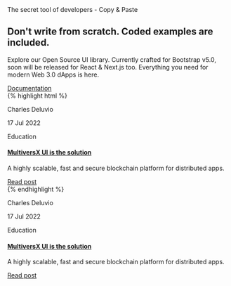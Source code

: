 <section class="py-3 mt-7 position-relative">
  <div class="container">
    <div class="row">
      <div class="col-lg-5 my-auto text-start">
        <span class="text-primary font-weight-bold">The secret tool of developers - Copy & Paste</span>
        <h2 class="text-white my-2 display-6 font-weight-black">Don't write from scratch. Coded examples are included.</h2>
        <p class="mb-2">
          Explore our Open Source UI library. Currently crafted for Bootstrap v5.0, soon will be released for React & Next.js too. Everything you need for modern Web 3.0 dApps is here.
        </p>
        <a href="https://elrond-elements.com/docs/alerts/" class="font-weight-bold text-sm text-primary mb-0 icon-move-right mt-auto w-100 mb-0">
          Documentation
          <i class="fas fa-arrow-right-long text-sm ms-1" aria-hidden="true"></i>
        </a>
      </div>
      <div class="col-lg-7 mt-sm-0 mt-5">
        <div class="d-sm-flex align-items-center">
          <div class="card card-highlight w-sm-60 w-100 shadow-lg border border-dark bg-dark border-radius-lg overflow-hidden ms-auto">
{% highlight html %}
<div class="card card-background border-radius-xl card-background-after-none align-items-start mb-4">
  <div class="full-background bg-cover" style="background-image: url('{{root}}assets/img/img-cube.jpg')"></div>
  <span class="mask bg-dark opacity-1 border-radius-sm"></span>
  <div class="card-body text-start p-3 w-100">
    <div class="row">
      <div class="col-12">
        <div class="blur shadow d-flex align-items-center w-100 border-radius-sm border border-white mt-8 p-3">
          <div class="w-50">
            <p class="text-dark text-sm font-weight-bold mb-1">Charles Deluvio</p>
            <p class="text-xs text-secondary mb-0">17 Jul 2022</p>
          </div>
          <p class="text-dark text-sm font-weight-bold ms-auto">Education</p>
        </div>
      </div>
    </div>
  </div>
</div>
<div class="px-1">
  <a href="javascript:;">
    <h4 class="font-weight-bolder mb-0"> MultiversX UI is the solution </h4>
  </a>
  <p class="mb-4">A highly scalable, fast and secure blockchain platform for distributed apps.</p>
  <a href="javascript:;" class="text-dark text-sm font-weight-bold icon-move-right mt-auto w-100 mb-5">
    Read post
    <i class="fas fa-arrow-right-long text-sm ms-1" aria-hidden="true"></i>
  </a>
</div>
{% endhighlight %}
          </div>
          <div class="bg-white shadow-lg border-radius-lg z-index-2 p-3 ms-sm-n5 mt-sm-0 mt-n5 z-index-2 position-relative mx-sm-0 mx-2">
        	  <div class="card card-background border-radius-xl card-background-after-none align-items-start mb-4">
        	    <div class="full-background bg-cover" style="background-image: url('{{root}}assets/img/img-cube.jpg')"></div>
        	    <span class="mask bg-dark opacity-1 border-radius-sm"></span>
        	    <div class="card-body text-start p-3 w-100">
        	      <div class="row">
        	        <div class="col-12">
        	          <div class="blur shadow d-flex align-items-center w-100 border-radius-sm border border-white mt-8 p-3">
        	            <div class="w-50">
        	              <p class="text-dark text-sm font-weight-bold mb-1">Charles Deluvio</p>
        	              <p class="text-xs text-secondary mb-0">17 Jul 2022</p>
        	            </div>
        	            <p class="text-dark text-sm font-weight-bold ms-auto">Education</p>
        	          </div>
        	        </div>
        	      </div>
        	    </div>
        	  </div>
            <div class="px-1">
          	  <a href="javascript:;">
          	    <h4 class="font-weight-bolder mb-0"> MultiversX UI is the solution </h4>
          	  </a>
          	  <p class="mb-4">A highly scalable, fast and secure blockchain platform for distributed apps.</p>
          	  <a href="javascript:;" class="text-dark text-sm font-weight-bold icon-move-right mt-auto w-100 mb-5"> Read post <i class="fas fa-arrow-right-long text-sm ms-1" aria-hidden="true"></i>
          	  </a>
            </div>
        </div>
        </div>
      </div>
    </div>
  </div>
</section>
